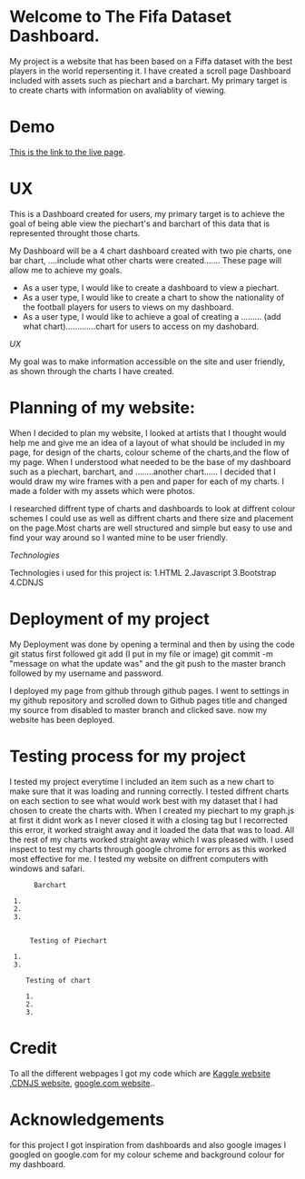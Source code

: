 # Welcome to The Fifa Dataset Dashboard. #

My project is a website that has been based on a Fiffa dataset with the best players in the world repersenting it. 
I have created a scroll page Dashboard included with assets such as piechart and a barchart. My primary target
is to create charts with information on avaliablity of viewing. 

# Demo #

[This is the link to the live page](https://data-dashboard-noellebrowne.c9users.io/index.html).

# UX #

This is a Dashboard created for users, my primary target is to achieve the goal of being able view the piechart's and barchart of this data that is represented throught those charts.

My Dashboard will be a 4 chart dashboard created with two pie charts, one bar chart, ....include what other charts were created....... These page will allow me to achieve my goals.

* As a user type, I would like to create a dashboard to view a piechart. 
* As a user type, I would like to create a chart to show the nationality of the football players for users to views on my dashboard. 
* As a user type, I would like to achieve a goal of creating a ......... (add what chart).............chart for users to access on my dashobard. 

*UX*

My goal was to make information accessible on the site and user friendly, as shown through the charts I have created.

# Planning of my website: #

When I decided to plan my website, I looked at artists that I thought would help me and give me an idea of a layout of what should be included in my page,
for design of the charts, colour scheme of the charts,and the flow of my page. When I understood what needed to be the base of my dashboard such as a piechart, barchart, 
and ........another chart...... I decided that I would draw my wire frames with a pen and paper for each of my charts. I made a folder with my assets which were photos.

I researched diffrent type of charts and dashboards to look at diffrent colour schemes I could use as well as diffrent charts and there size and placement on the page.Most charts 
are well structured and simple but easy to use and find your way around so I wanted mine to be user friendly. 

*Technologies*

Technologies i used for this project is: 
1.HTML
2.Javascript
3.Bootstrap
4.CDNJS


# Deployment of my project #

My Deployment was done by opening a terminal and then by using the code git status first followed git add (I put in my file or image) git commit -m "message on what the update was"
and the git push to the master branch followed by my username and password.
 
I deployed my page from github through github pages. I went to settings in my github repository and scrolled down to Github pages title and changed my source from disabled
to master branch and clicked save. now my website has been deployed.

# Testing process for my project #


I tested my project everytime I included an item such as a new chart to make sure that it was loading and running correctly. 
I tested diffrent charts on each section to see what would work best with my dataset that I had chosen to create the charts with.
When I created my piechart to my graph.js at first it didnt work as I never closed it with a closing tag but I recorrected this error, it worked straight away and it loaded the data that was to load. 
All the rest of my charts worked straight away which I was pleased with. I used inspect to test my charts through google chrome for errors
as this worked most effective for me. I tested my website on diffrent computers with windows and safari.

          Barchart

     1.
     2.
     3.
     
     
         Testing of Piechart
         
     1. 
     3.
     
        Testing of chart
        
        1.
        2. 
        3.

# Credit # 
To all the different webpages I got my code which are [Kaggle website](https://www.kaggle.com/datasets "Kaggle Dataset website")
,[CDNJS website](https://cdnjs.com/ "cdnjs webpage"), [google.com website](https://www.google.com/ "Google")..


# Acknowledgements #
 for this project I got inspiration from dashboards and also google images I googled on google.com for my colour scheme and background colour for my dashboard.





